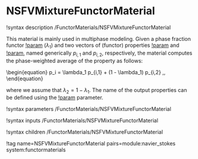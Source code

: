 # NSFVMixtureFunctorMaterial

!syntax description /FunctorMaterials/NSFVMixtureFunctorMaterial

This material is mainly used in multiphase modeling.
Given a phase fraction functor [!param](/FunctorMaterials/NSFVMixtureFunctorMaterial/phase_1_fraction) ($\lambda_1$)
and two vectors of (functor) properties [!param](/FunctorMaterials/NSFVMixtureFunctorMaterial/phase_1_names) and
[!param](/FunctorMaterials/NSFVMixtureFunctorMaterial/phase_2_names), named generically $p_{i,1}$ and $p_{i,2}$, respectively,
the material computes the phase-weighted average of the property as follows:

\begin{equation}
p_i = \lambda_1 p_{i,1} + (1 - \lambda_1) p_{i,2} \,,
\end{equation}

where we assume that $\lambda_2 = 1 - \lambda_1$.
The name of the output properties can be defined using the [!param](/FunctorMaterials/NSFVMixtureFunctorMaterial/prop_names) parameter.

!syntax parameters /FunctorMaterials/NSFVMixtureFunctorMaterial

!syntax inputs /FunctorMaterials/NSFVMixtureFunctorMaterial

!syntax children /FunctorMaterials/NSFVMixtureFunctorMaterial

!tag name=NSFVMixtureFunctorMaterial pairs=module:navier_stokes system:functormaterials
